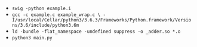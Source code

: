 * `swig -python example.i`
* `gcc -c example.c example_wrap.c \
        -I/usr/local/Cellar/python3/3.6.3/Frameworks/Python.framework/Versions/3.6/include/python3.6m`
* `ld -bundle -flat_namespace -undefined suppress -o _adder.so *.o`
* `python3 main.py`